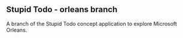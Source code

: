 ## Stupid Todo - orleans branch
A branch of the Stupid Todo concept application to explore Microsoft Orleans.

